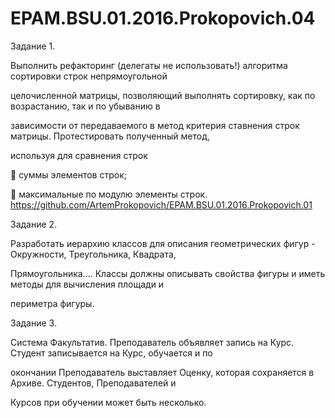 # EPAM.BSU.01.2016.Prokopovich.04

Задание 1.

Выполнить рефакторинг (делегаты не использовать!) алгоритма сортировки строк непрямоугольной 

целочисленной матрицы, позволяющий выполнять сортировку, как по возрастанию, так и по убыванию в 

зависимости от передаваемого в метод критерия ставнения строк матрицы. Протестировать полученный метод, 

используя для сравнения строк 

 суммы элементов строк; 

 максимальные по модулю элементы строк. 
https://github.com/ArtemProkopovich/EPAM.BSU.01.2016.Prokopovich.01

Задание 2.

Разработать иерархию классов для описания геометрических фигур - Окружности, Треугольника, Квадрата, 

Прямоугольника…. Классы должны описывать свойства фигуры и иметь методы для вычисления площади и 

периметра фигуры.

Задание 3.

Система Факультатив. Преподаватель объявляет запись на Курс. Студент записывается на Курс, обучается и по 

окончании Преподаватель выставляет Оценку, которая сохраняется в Архиве. Студентов, Преподавателей и 

Курсов при обучении может быть несколько.
